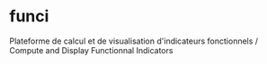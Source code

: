 # funci
Plateforme de calcul et de visualisation d'indicateurs fonctionnels / Compute and Display Functionnal Indicators
